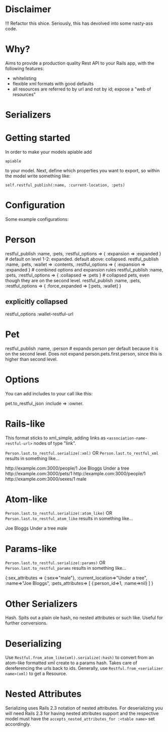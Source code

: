 # Disclaimer

!!! Refactor this shice. Seriously, this has devolved into some nasty-ass code. 

# Why?

Aims to provide a production quality Rest API to your Rails app, with the following features:

  * whitelisting
  * flexible xml formats with good defaults
  * all resources are referred to by url and not by id; expose a "web of resources"
  
# Serializers

Getting started
============================
In order to make your models apiable add

`apiable`

to your model. Next, define which properties you want to export, so within the model write something like:

`self.restful_publish(:name, :current-location, :pets)`

Configuration
=============

Some example configurations:

# Person
restful_publish :name, :pets, :restful_options => { :expansion => :expanded } # default on level 1-2: expanded. default above: collapsed. 
restful_publish :name, :pets, :wallet => :contents, :restful_options => { :expansion => :expanded } # combined options and expansion rules
restful_publish :name, :pets, :restful_options => { :collapsed => :pets } # collapsed pets, even though they are on the second level. 
restful_publish :name, :pets, :restful_options => { :force_expanded => [:pets, :wallet] }

## explicitly collapsed
restful_options :wallet-restful-url

# Pet
restful_publish :name, :person # expands person per default because it is on the second level. Does not expand person.pets.first.person, since this is higher than second level.

Options
=======

You can add includes to your call like this: 

pet.to_restful_json :include => :owner. 

Rails-like
==========

This format sticks to xml_simple, adding links as `<association-name-restful-url>` nodes of type "link".


`Person.last.to_restful.serialize(:xml)` OR
`Person.last.to_restful_xml` results in something like...

  <?xml version="1.0" encoding="UTF-8"?>
  <person>
    <restful-url type="link">http://example.com:3000/people/1</restful-url>
    <name>Joe Bloggs</name>
    <current-location>Under a tree</current-location>
    <pets type="array">
      <pet>
        <restful-url type="link">http://example.com:3000/pets/1</restful-url>
        <person-restful-url type="link">http://example.com:3000/people/1</person-restful-url>
        <name nil="true"></name>
      </pet>
    </pets>
    <sex>
      <restful-url type="link">http://example.com:3000/sexes/1</restful-url>
      <sex>male</sex>
    </sex>
  </person>
  

Atom-like
=========

`Person.last.to_restful.serialize(:atom_like)` OR
`Person.last.to_restful_atom_like` results in something like...

  <?xml version="1.0" encoding="UTF-8"?>
  <person xml:base="http://example.com:3000">
    <link rel="self" href="/people/1"/>
    <name>Joe Bloggs</name>
    <current-location>Under a tree</current-location>
    <pets>
      <pet>
        <link rel="self" href="/pets/1"/>
        <link rel="person_id" href="/people/1"/>
        <name></name>
      </pet>
    </pets>
    <sex>
      <link rel="self" href="/sexes/1"/>
      <sex>male</sex>
    </sex>
  </person>
  
Params-like
===========

`Person.last.to_restful.serialize(:params)` OR
`Person.last.to_restful_params` results in something like...

  {:sex_attributes => {:sex=>"male"},
   :current_location=>"Under a tree",
   :name=>"Joe Bloggs",
   :pets_attributes=> [ {:person_id=>1, :name=>nil} ] 
  }
  
Other Serializers
=================

Hash. Spits out a plain ole hash, no nested attributes or such like. Useful for further conversions. 

Deserializing
=============

Use `Restful.from_atom_like(xml).serialize(:hash)` to convert from an atom-like formatted xml create to a params hash. Takes care of dereferencing the urls back to ids. Generally, use `Restful.from_<serializer name>(xml)` to get a Resource.

Nested Attributes
=================
Serializing uses Rails 2.3 notation of nested attributes. For deserializing you will need Rails 2.3 for having nested attributes support and the respective model must have the 
`accepts_nested_attributes_for :<table name>` set accordingly.